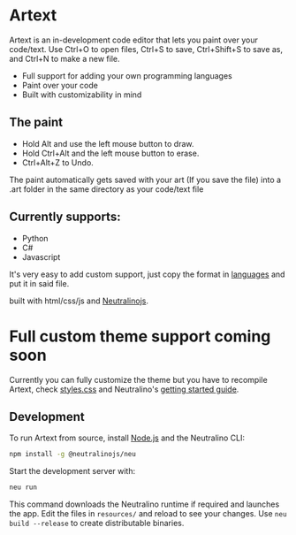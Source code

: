 # Artext
Artext is an in-development code editor that lets you paint over your code/text.
Use Ctrl+O to open files, Ctrl+S to save, Ctrl+Shift+S to save as, and Ctrl+N to make a new file.

- Full support for adding your own programming languages
- Paint over your code
- Built with customizability in mind

## The paint
- Hold Alt and use the left mouse button to draw.
- Hold Ctrl+Alt and the left mouse button to erase.
- Ctrl+Alt+Z to Undo.

The paint automatically gets saved with your art (If you save the file) into a .art folder in the same directory as your code/text file
## Currently supports:
- Python
-  C#
-  Javascript 

It's very easy to add custom support, just copy the format in [languages](https://github.com/Youssef-Mag/artext/tree/master/languages) and put it in said file.

built with html/css/js and [Neutralinojs](https://neutralino.js.org/).

# Full custom theme support coming soon
Currently you can fully customize the theme but you have to recompile Artext, check [styles.css](https://github.com/Youssef-Mag/artext/blob/master/resources/styles.css) and Neutralino's [getting started guide](https://neutralino.js.org/docs/getting-started/your-first-neutralinojs-app).
## Development
To run Artext from source, install [Node.js](https://nodejs.org/) and the Neutralino CLI:

```bash
npm install -g @neutralinojs/neu
```

Start the development server with:

```bash
neu run
```

This command downloads the Neutralino runtime if required and launches the app. Edit the files in `resources/` and reload to see your changes. Use `neu build --release` to create distributable binaries.
